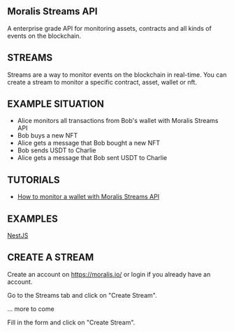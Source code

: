 ## Moralis Streams API

A enterprise grade API for monitoring assets, contracts and all kinds of events
on the blockchain.

## STREAMS

Streams are a way to monitor events on the blockchain in real-time. You can
create a stream to monitor a specific contract, asset, wallet or nft.

## EXAMPLE SITUATION

- Alice monitors all transactions from Bob's wallet with Moralis Streams API
- Bob buys a new NFT
- Alice gets a message that Bob bought a new NFT
- Bob sends USDT to Charlie
- Alice gets a message that Bob sent USDT to Charlie

## TUTORIALS

- [How to monitor a wallet with Moralis Streams API]("")

## EXAMPLES

[NestJS](https://github.com/MoralisWeb3/streams-beta/tree/main/examples/nestjs)

## CREATE A STREAM

Create an account on https://moralis.io/ or login if you already have an
account.

Go to the Streams tab and click on "Create Stream".

... more to come

Fill in the form and click on "Create Stream".
